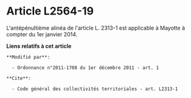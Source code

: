 # Article L2564-19

L'antépénultième alinéa de l'article L. 2313-1 est applicable à Mayotte à compter du 1er janvier 2014.

**Liens relatifs à cet article**

	**Modifié par**:

	  - Ordonnance n°2011-1708 du 1er décembre 2011 - art. 1

	**Cite**:

	  - Code général des collectivités territoriales - art. L2313-1
